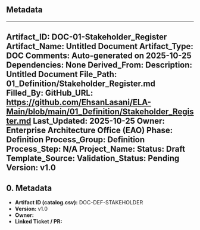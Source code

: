 ## Metadata
---
Artifact_ID: DOC-01-Stakeholder_Register
Artifact_Name: Untitled Document
Artifact_Type: DOC
Comments: Auto-generated on 2025-10-25
Dependencies: None
Derived_From: 
Description: Untitled Document
File_Path: 01_Definition/Stakeholder_Register.md
Filled_By: 
GitHub_URL: https://github.com/EhsanLasani/ELA-Main/blob/main/01_Definition/Stakeholder_Register.md
Last_Updated: 2025-10-25
Owner: Enterprise Architecture Office (EAO)
Phase: Definition
Process_Group: Definition
Process_Step: N/A
Project_Name: 
Status: Draft
Template_Source: 
Validation_Status: Pending
Version: v1.0
---
## 0. Metadata
- **Artifact ID (catalog.csv):** DOC-DEF-STAKEHOLDER
- **Version:** v1.0
- **Owner:** 
- **Linked Ticket / PR:** 

